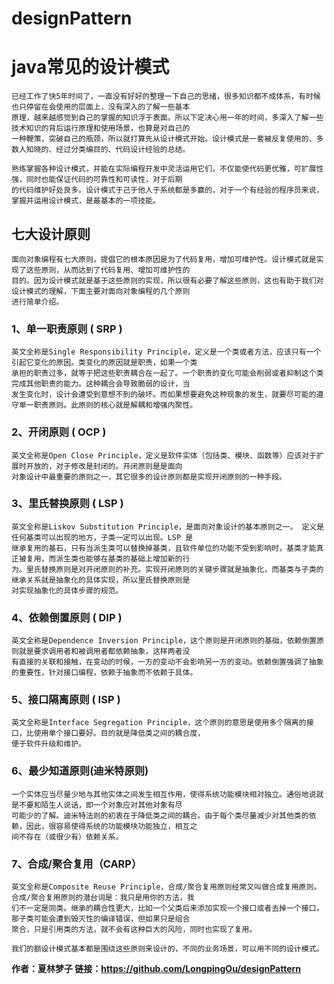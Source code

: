 # designPattern

# java常见的设计模式

    已经工作了快5年时间了，一直没有好好的整理一下自己的思绪，很多知识都不成体系，有时候也只停留在会使用的层面上，没有深入的了解一些基本
    原理，越来越感觉到自己的掌握的知识浮于表面。所以下定决心用一年的时间，多深入了解一些技术知识的背后运行原理和使用场景，也算是对自己的
    一种鞭策，突破自己的瓶颈，所以就打算先从设计模式开始。设计模式是一套被反复使用的、多数人知晓的、经过分类编目的、代码设计经验的总结。
    
    熟练掌握各种设计模式，并能在实际编程开发中灵活运用它们，不仅能使代码更优雅，可扩展性强，同时也能保证代码的可靠性和可读性，对于后期
    的代码维护好处良多。设计模式于己于他人于系统都是多赢的，对于一个有经验的程序员来说，掌握并运用设计模式，是最基本的一项技能。

## 七大设计原则

    面向对象编程有七大原则，提倡它的根本原因是为了代码复用，增加可维护性。设计模式就是实现了这些原则，从而达到了代码复用、增加可维护性的
    目的。因为设计模式就是基于这些原则的实现，所以很有必要了解这些原则，这也有助于我们对设计模式的理解，下面主要对面向对象编程的几个原则
    进行简单介绍。

### 1、单一职责原则 ( SRP )

    英文全称是Single Responsibility Principle，定义是一个类或者方法，应该只有一个引起它变化的原因。类变化的原因就是职责，如果一个类
    承担的职责过多，就等于把这些职责耦合在一起了。一个职责的变化可能会削弱或者抑制这个类完成其他职责的能力。这种耦合会导致脆弱的设计，当
    发生变化时，设计会遭受到意想不到的破坏。而如果想要避免这种现象的发生，就要尽可能的遵守单一职责原则。此原则的核心就是解耦和增强内聚性。

### 2、开闭原则 ( OCP )

    英文全称是Open Close Principle，定义是软件实体（包括类、模块、函数等）应该对于扩展时开放的，对于修改是封闭的。开闭原则是是面向
    对象设计中最重要的原则之一，其它很多的设计原则都是实现开闭原则的一种手段。

### 3、里氏替换原则 ( LSP )

    英文全称是Liskov Substitution Principle，是面向对象设计的基本原则之一。 定义是任何基类可以出现的地方，子类一定可以出现。LSP 是
    继承复用的基石，只有当派生类可以替换掉基类，且软件单位的功能不受到影响时，基类才能真正被复用，而派生类也能够在基类的基础上增加新的行
    为。里氏替换原则是对开闭原则的补充。实现开闭原则的关键步骤就是抽象化，而基类与子类的继承关系就是抽象化的具体实现，所以里氏替换原则是
    对实现抽象化的具体步骤的规范。

### 4、依赖倒置原则 ( DIP )

    英文全称是Dependence Inversion Principle，这个原则是开闭原则的基础，依赖倒置原则就是要求调用者和被调用者都依赖抽象，这样两者没
    有直接的关联和接触，在变动的时候，一方的变动不会影响另一方的变动。依赖倒置强调了抽象的重要性，针对接口编程，依赖于抽象而不依赖于具体。

### 5、接口隔离原则 ( ISP )

    英文全称是Interface Segregation Principle，这个原则的意思是使用多个隔离的接口，比使用单个接口要好。目的就是降低类之间的耦合度，
    便于软件升级和维护。

### 6、最少知道原则(迪米特原则)

    一个实体应当尽量少地与其他实体之间发生相互作用，使得系统功能模块相对独立。通俗地说就是不要和陌生人说话，即一个对象应对其他对象有尽
    可能少的了解。迪米特法则的初衷在于降低类之间的耦合。由于每个类尽量减少对其他类的依赖，因此，很容易使得系统的功能模块功能独立，相互之
    间不存在（或很少有）依赖关系。

### 7、合成/聚合复用（CARP）

    英文全称是Composite Reuse Principle，合成/聚合复用原则经常又叫做合成复用原则。合成/聚合复用原则的潜台词是：我只是用你的方法，我
    们不一定是同类。继承的耦合性更大，比如一个父类后来添加实现一个接口或者去掉一个接口，那子类可能会遭到毁灭性的编译错误，但如果只是组合
    聚合，只是引用类的方法，就不会有这种巨大的风险，同时也实现了复用。

    我们的额设计模式基本都是围绕这些原则来设计的，不同的业务场景，可以用不同的设计模式。

**作者：夏林梦子
链接：https://github.com/LongpingOu/designPattern**